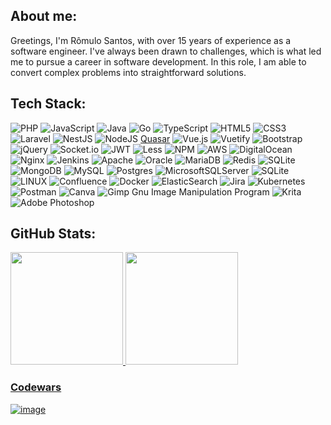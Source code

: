 ## About me:
Greetings, I'm Rômulo Santos, with over 15 years of experience as a software engineer. I've always been drawn to challenges, which is what led me to pursue a career in software development. In this role, I am able to convert complex problems into straightforward solutions.

## Tech Stack:
![PHP](https://img.shields.io/badge/php-%23777BB4.svg?style=flat&logo=php&logoColor=white) ![JavaScript](https://img.shields.io/badge/javascript-%23323330.svg?style=flat&logo=javascript&logoColor=%23F7DF1E) ![Java](https://img.shields.io/badge/java-%23ED8B00.svg?style=flat&logo=java&logoColor=white) ![Go](https://img.shields.io/badge/go-%2300ADD8.svg?style=flat&logo=go&logoColor=white) ![TypeScript](https://img.shields.io/badge/typescript-%23007ACC.svg?style=flat&logo=typescript&logoColor=white) ![HTML5](https://img.shields.io/badge/html5-%23E34F26.svg?style=flat&logo=html5&logoColor=white) ![CSS3](https://img.shields.io/badge/css3-%231572B6.svg?style=flat&logo=css3&logoColor=white) ![Laravel](https://img.shields.io/badge/laravel-%23FF2D20.svg?style=flat&logo=laravel&logoColor=white) ![NestJS](https://img.shields.io/badge/nestjs-%23E0234E.svg?style=flat&logo=nestjs&logoColor=white) ![NodeJS](https://img.shields.io/badge/node.js-6DA55F?style=flat&logo=node.js&logoColor=white) [Quasar](https://img.shields.io/badge/Quasar-16B7FB?style=flat&logo=quasar&logoColor=black) ![Vue.js](https://img.shields.io/badge/vuejs-%2335495e.svg?style=flat&logo=vuedotjs&logoColor=%234FC08D) ![Vuetify](https://img.shields.io/badge/Vuetify-1867C0?style=flat&logo=vuetify&logoColor=AEDDFF) ![Bootstrap](https://img.shields.io/badge/bootstrap-%23563D7C.svg?style=flat&logo=bootstrap&logoColor=white) ![jQuery](https://img.shields.io/badge/jquery-%230769AD.svg?style=flat&logo=jquery&logoColor=white) ![Socket.io](https://img.shields.io/badge/Socket.io-black?style=flat&logo=socket.io&badgeColor=010101) ![JWT](https://img.shields.io/badge/JWT-black?style=flat&logo=JSON%20web%20tokens) ![Less](https://img.shields.io/badge/less-2B4C80?style=flat&logo=less&logoColor=white) ![NPM](https://img.shields.io/badge/NPM-%23000000.svg?style=flat&logo=npm&logoColor=white) ![AWS](https://img.shields.io/badge/AWS-%23FF9900.svg?style=flat&logo=amazon-aws&logoColor=white) ![DigitalOcean](https://img.shields.io/badge/DigitalOcean-%230167ff.svg?style=flat&logo=digitalOcean&logoColor=white) ![Nginx](https://img.shields.io/badge/nginx-%23009639.svg?style=flat&logo=nginx&logoColor=white) ![Jenkins](https://img.shields.io/badge/jenkins-%232C5263.svg?style=flat&logo=jenkins&logoColor=white) ![Apache](https://img.shields.io/badge/apache-%23D42029.svg?style=flat&logo=apache&logoColor=white) ![Oracle](https://img.shields.io/badge/Oracle-F80000?style=flat&logo=oracle&logoColor=white) ![MariaDB](https://img.shields.io/badge/MariaDB-003545?style=flat&logo=mariadb&logoColor=white) ![Redis](https://img.shields.io/badge/redis-%23DD0031.svg?style=flat&logo=redis&logoColor=white) ![SQLite](https://img.shields.io/badge/sqlite-%2307405e.svg?style=flat&logo=sqlite&logoColor=white) ![MongoDB](https://img.shields.io/badge/MongoDB-%234ea94b.svg?style=flat&logo=mongodb&logoColor=white) ![MySQL](https://img.shields.io/badge/mysql-%2300f.svg?style=flat&logo=mysql&logoColor=white) ![Postgres](https://img.shields.io/badge/postgres-%23316192.svg?style=flat&logo=postgresql&logoColor=white) ![MicrosoftSQLServer](https://img.shields.io/badge/Microsoft%20SQL%20Sever-CC2927?style=flat&logo=microsoft%20sql%20server&logoColor=white) ![SQLite](https://img.shields.io/badge/sqlite-%2307405e.svg?style=flat&logo=sqlite&logoColor=white) ![LINUX](https://img.shields.io/badge/Linux-FCC624?style=flat&logo=linux&logoColor=black) ![Confluence](https://img.shields.io/badge/confluence-%23172BF4.svg?style=flat&logo=confluence&logoColor=white) ![Docker](https://img.shields.io/badge/docker-%230db7ed.svg?style=flat&logo=docker&logoColor=white) ![ElasticSearch](https://img.shields.io/badge/-ElasticSearch-005571?style=flat&logo=elasticsearch) ![Jira](https://img.shields.io/badge/jira-%230A0FFF.svg?style=flat&logo=jira&logoColor=white) ![Kubernetes](https://img.shields.io/badge/kubernetes-%23326ce5.svg?style=flat&logo=kubernetes&logoColor=white) ![Postman](https://img.shields.io/badge/Postman-FF6C37?style=flat&logo=postman&logoColor=white)
 ![Canva](https://img.shields.io/badge/Canva-%2300C4CC.svg?style=flat&logo=Canva&logoColor=white) ![Gimp Gnu Image Manipulation Program](https://img.shields.io/badge/Gimp-657D8B?style=flat&logo=gimp&logoColor=FFFFFF) ![Krita](https://img.shields.io/badge/Krita-203759?style=flat&logo=krita&logoColor=EEF37B) ![Adobe Photoshop](https://img.shields.io/badge/adobephotoshop-%2331A8FF.svg?style=flat&logo=adobephotoshop&logoColor=white)





## GitHub Stats:
 <div>
  <a href="https://github.com/rromulos">
  <img height="180em" src="https://github-readme-stats.vercel.app/api?username=rromulos&show_icons=true&theme=tokyonight&include_all_commits=true&count_private=true"/>
  <img height="180em" src="https://github-readme-stats.vercel.app/api/top-langs/?username=rromulos&layout=compact&langs_count=7&theme=tokyonight"/>
</div>

### Codewars

![image](https://www.codewars.com/users/romulos/badges/small)
